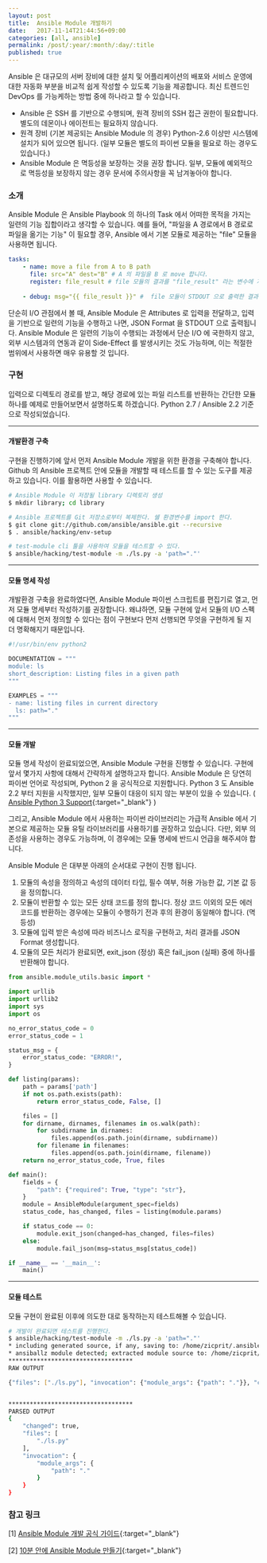 ```yaml
---
layout: post
title:  Ansible Module 개발하기
date:   2017-11-14T21:44:56+09:00
categories: [all, ansible]
permalink: /post/:year/:month/:day/:title
published: true
---
```


Ansible 은 대규모의 서버 장비에 대한 설치 및 어플리케이션의 배포와 서비스 운영에 대한 자동화 부분을 비교적 쉽게 작성할 수 있도록 기능을 제공합니다. 최신 트렌드인 DevOps 를 가능케하는 방법 중에 하나라고 할 수 있습니다. 

* Ansible 은 SSH 를 기반으로 수행되며, 원격 장비의 SSH 접근 권한이 필요합니다. 별도의 데몬이나 에이전트는 필요하지 않습니다.
* 원격 장비 (기본 제공되는 Ansible Module 의 경우) Python-2.6 이상만 시스템에 설치가 되어 있으면 됩니다. (일부 모듈은 별도의 파이썬 모듈을 필요로 하는 경우도 있습니다.)
* Ansible Module 은 멱등성을 보장하는 것을 권장 합니다. 일부, 모듈에 예외적으로 멱등성을 보장하지 않는 경우 문서에 주의사항을 꼭 남겨놓아야 합니다.

### 소개
Ansible Module 은 Ansible Playbook 의 하나의 Task 에서 어떠한 목적을 가지는 일련의 기능 집합이라고 생각할 수 있습니다. 예를 들어, "파일을 A 경로에서 B 경로로 파일을 옮기는 기능" 이 필요할 경우, Ansible 에서 기본 모듈로 제공하는 "file" 모듈을 사용하면 됩니다.

```yaml
tasks:
    - name: move a file from A to B path
      file: src="A" dest="B" # A 의 파일을 B 로 move 합니다.
      register: file_result # file 모듈의 결과를 "file_result" 라는 변수에 저장합니다.
    
    - debug: msg="{{ file_result }}" #  file 모듈이 STDOUT 으로 출력한 결과를 터미널으로 볼 수 있습니다
```

단순히 I/O 관점에서 볼 때, Ansible Module 은 Attributes 로 입력을 전달하고, 입력을 기반으로 일련의 기능을 수행하고 나면, JSON Format 을 STDOUT 으로 출력됩니다. Ansible Module 은 일련의 기능이 수행되는 과정에서 단순 I/O 에 국한하지 않고, 외부 시스템과의 연동과 같이 Side-Effect 를 발생시키는 것도 가능하며, 이는 적절한 범위에서 사용하면 매우 유용할 것 입니다.

### 구현

입력으로 디렉토리 경로를 받고, 해당 경로에 있는 파일 리스트를 반환하는 간단한 모듈 하나를 예제로 만들어보면서 설명하도록 하겠습니다. Python 2.7 / Ansible 2.2 기준으로 작성되었습니다.

---

#### 개발환경 구축

구현을 진행하기에 앞서 먼저 Ansible Module 개발을 위한 환경을 구축해야 합니다. Github 의 Ansible 프로젝트 안에 모듈을 개발할 때 테스트를 할 수 있는 도구를 제공하고 있습니다. 이를 활용하면 사용할 수 있습니다.

```bash
# Ansible Module 이 저장될 library 디렉토리 생성
$ mkdir library; cd library

# Ansible 프로젝트를 Git 저장소로부터 복제한다. 쉘 환경변수를 import 한다.
$ git clone git://github.com/ansible/ansible.git --recursive
$ . ansible/hacking/env-setup

# test-module cli 툴을 사용하여 모듈을 테스트할 수 있다.
$ ansible/hacking/test-module -m ./ls.py -a 'path="."'
```

---

#### 모듈 명세 작성

개발환경 구축을 완료하였다면, Ansible Module 파이썬 스크립트를 편집기로 열고, 먼저 모듈 명세부터 작성하기를 권장합니다. 왜냐하면, 모듈 구현에 앞서 모듈의 I/O 스펙에 대해서 먼저 정의할 수 있다는 점이 구현보다 먼저 선행되면 무엇을 구현하게 될 지 더 명확해지기 때문입니다.

```python
#!/usr/bin/env python2

DOCUMENTATION = """
module: ls
short_description: Listing files in a given path
"""

EXAMPLES = """
- name: listing files in current directory
  ls: path="."
"""
```

---

#### 모듈 개발

모듈 명세 작성이 완료되었으면, Ansible Module 구현을 진행할 수 있습니다. 구현에 앞서 몇가지 사항에 대해서 간략하게 설명하고자 합니다. Ansible Module 은 당연히 파이썬 언어로 작성되며, Python 2 을 공식적으로 지원합니다. Python 3 도 Ansible 2.2 부터 지원을 시작했지만, 일부 모듈이 대응이 되지 않는 부분이 있을 수 있습니다. ( [Ansible Python 3 Support](https://docs.ansible.com/ansible/python_3_support.html){:target="_blank"} )

그리고, Ansible Module 에서 사용하는 파이썬 라이브러리는 가급적 Ansible 에서 기본으로 제공하는 모듈 유틸 라이브러리를 사용하기를 권장하고 있습니다. 다만, 외부 의존성을 사용하는 경우도 가능하며, 이 경우에는 모듈 명세에 반드시 언급을 해주셔야 합니다.

Ansible Module 은 대부분 아래의 순서대로 구현이 진행 됩니다. 

1. 모듈의 속성을 정의하고 속성의 데이터 타입, 필수 여부, 허용 가능한 값, 기본 값 등을 정의합니다.
2. 모듈이 반환할 수 있는 모든 상태 코드를 정의 합니다. 정상 코드 이외의 모든 에러 코드를 반환하는 경우에는 모듈이 수행하기 전과 후의 환경이 동일해야 합니다. (멱등성)
3. 모듈에 입력 받은 속성에 따라 비즈니스 로직을 구현하고, 처리 결과를 JSON Format 생성합니다.
4. 모듈의 모든 처리가 완료되면, exit\_json (정상) 혹은 fail\_json (실패) 중에 하나를 반환해야 합니다.

```python
from ansible.module_utils.basic import *

import urllib
import urllib2
import sys
import os

no_error_status_code = 0
error_status_code = 1 

status_msg = {
    error_status_code: "ERROR!",
}

def listing(params):
    path = params['path']
    if not os.path.exists(path):
        return error_status_code, False, []

    files = []
    for dirname, dirnames, filenames in os.walk(path):
        for subdirname in dirnames:
            files.append(os.path.join(dirname, subdirname))
        for filename in filenames:
            files.append(os.path.join(dirname, filename))
    return no_error_status_code, True, files

def main():
    fields = {
        "path": {"required": True, "type": "str"},
    }
    module = AnsibleModule(argument_spec=fields)
    status_code, has_changed, files = listing(module.params)

    if status_code == 0:
        module.exit_json(changed=has_changed, files=files)
    else:
        module.fail_json(msg=status_msg[status_code])

if __name__ == '__main__':
    main()

```

---

#### 모듈 테스트

모듈 구현이 완료된 이후에 의도한 대로 동작하는지 테스트해볼 수 있습니다.

```bash
# 개발이 완료되면 테스트를 진행한다.
$ ansible/hacking/test-module -m ./ls.py -a 'path="."'
* including generated source, if any, saving to: /home/zicprit/.ansible_module_generated
* ansiballz module detected; extracted module source to: /home/zicprit/debug_dir
***********************************
RAW OUTPUT

{"files": ["./ls.py"], "invocation": {"module_args": {"path": "."}}, "changed": true}


***********************************
PARSED OUTPUT
{
    "changed": true, 
    "files": [
        "./ls.py"
    ], 
    "invocation": {
        "module_args": {
            "path": "."
        }
    }
}
```

### 참고 링크

[1] [Ansible Module 개발 공식 가이드](http://docs.ansible.com/ansible/dev_guide/developing_modules.html){:target="_blank"}

[2] [10분 안에 Ansible Module 만들기](http://blog.toast38coza.me/custom-ansible-module-hello-world){:target="_blank"}
